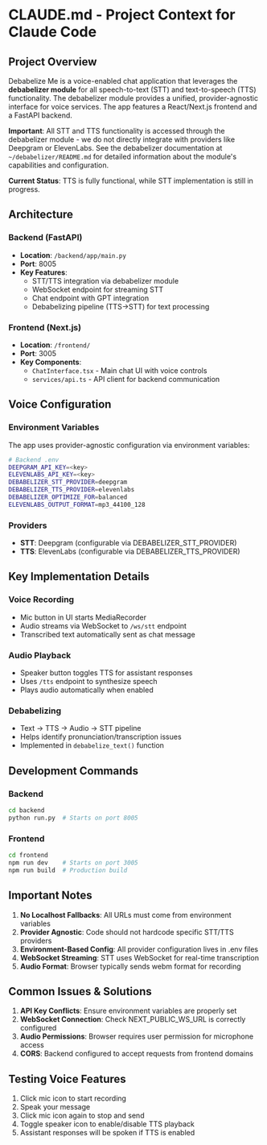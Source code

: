 # CLAUDE.md - Project Context for Claude Code

## Project Overview
Debabelize Me is a voice-enabled chat application that leverages the **debabelizer module** for all speech-to-text (STT) and text-to-speech (TTS) functionality. The debabelizer module provides a unified, provider-agnostic interface for voice services. The app features a React/Next.js frontend and a FastAPI backend.

**Important**: All STT and TTS functionality is accessed through the debabelizer module - we do not directly integrate with providers like Deepgram or ElevenLabs. See the debabelizer documentation at `~/debabelizer/README.md` for detailed information about the module's capabilities and configuration.

**Current Status**: TTS is fully functional, while STT implementation is still in progress.

## Architecture

### Backend (FastAPI)
- **Location**: `/backend/app/main.py`
- **Port**: 8005
- **Key Features**:
  - STT/TTS integration via debabelizer module
  - WebSocket endpoint for streaming STT
  - Chat endpoint with GPT integration
  - Debabelizing pipeline (TTS→STT) for text processing

### Frontend (Next.js)
- **Location**: `/frontend/`
- **Port**: 3005
- **Key Components**:
  - `ChatInterface.tsx` - Main chat UI with voice controls
  - `services/api.ts` - API client for backend communication

## Voice Configuration

### Environment Variables
The app uses provider-agnostic configuration via environment variables:

```bash
# Backend .env
DEEPGRAM_API_KEY=<key>
ELEVENLABS_API_KEY=<key>
DEBABELIZER_STT_PROVIDER=deepgram
DEBABELIZER_TTS_PROVIDER=elevenlabs
DEBABELIZER_OPTIMIZE_FOR=balanced
ELEVENLABS_OUTPUT_FORMAT=mp3_44100_128
```

### Providers
- **STT**: Deepgram (configurable via DEBABELIZER_STT_PROVIDER)
- **TTS**: ElevenLabs (configurable via DEBABELIZER_TTS_PROVIDER)

## Key Implementation Details

### Voice Recording
- Mic button in UI starts MediaRecorder
- Audio streams via WebSocket to `/ws/stt` endpoint
- Transcribed text automatically sent as chat message

### Audio Playback
- Speaker button toggles TTS for assistant responses
- Uses `/tts` endpoint to synthesize speech
- Plays audio automatically when enabled

### Debabelizing
- Text → TTS → Audio → STT pipeline
- Helps identify pronunciation/transcription issues
- Implemented in `debabelize_text()` function

## Development Commands

### Backend
```bash
cd backend
python run.py  # Starts on port 8005
```

### Frontend
```bash
cd frontend
npm run dev    # Starts on port 3005
npm run build  # Production build
```

## Important Notes

1. **No Localhost Fallbacks**: All URLs must come from environment variables
2. **Provider Agnostic**: Code should not hardcode specific STT/TTS providers
3. **Environment-Based Config**: All provider configuration lives in .env files
4. **WebSocket Streaming**: STT uses WebSocket for real-time transcription
5. **Audio Format**: Browser typically sends webm format for recording

## Common Issues & Solutions

1. **API Key Conflicts**: Ensure environment variables are properly set
2. **WebSocket Connection**: Check NEXT_PUBLIC_WS_URL is correctly configured
3. **Audio Permissions**: Browser requires user permission for microphone access
4. **CORS**: Backend configured to accept requests from frontend domains

## Testing Voice Features

1. Click mic icon to start recording
2. Speak your message
3. Click mic icon again to stop and send
4. Toggle speaker icon to enable/disable TTS playback
5. Assistant responses will be spoken if TTS is enabled
